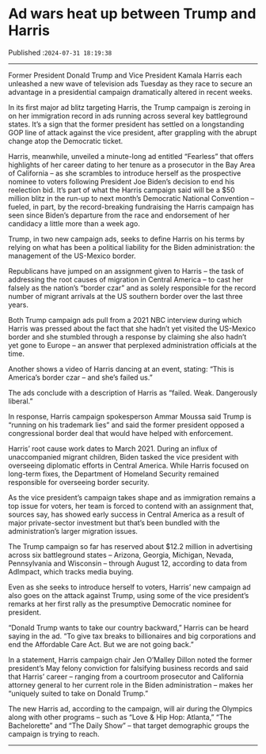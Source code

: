 # Ad wars heat up between Trump and Harris

Published :`2024-07-31 18:19:38`

---

Former President Donald Trump and Vice President Kamala Harris each unleashed a new wave of television ads Tuesday as they race to secure an advantage in a presidential campaign dramatically altered in recent weeks.

In its first major ad blitz targeting Harris, the Trump campaign is zeroing in on her immigration record in ads running across several key battleground states. It’s a sign that the former president has settled on a longstanding GOP line of attack against the vice president, after grappling with the abrupt change atop the Democratic ticket.

Harris, meanwhile, unveiled a minute-long ad entitled “Fearless” that offers highlights of her career dating to her tenure as a prosecutor in the Bay Area of California – as she scrambles to introduce herself as the prospective nominee to voters following President Joe Biden’s decision to end his reelection bid. It’s part of what the Harris campaign said will be a $50 million blitz in the run-up to next month’s Democratic National Convention – fueled, in part, by the record-breaking fundraising the Harris campaign has seen since Biden’s departure from the race and endorsement of her candidacy a little more than a week ago.

Trump, in two new campaign ads, seeks to define Harris on his terms by relying on what has been a political liability for the Biden administration: the management of the US-Mexico border.

Republicans have jumped on an assignment given to Harris – the task of addressing the root causes of migration in Central America – to cast her falsely as the nation’s “border czar” and as solely responsible for the record number of migrant arrivals at the US southern border over the last three years.

Both Trump campaign ads pull from a 2021 NBC interview during which Harris was pressed about the fact that she hadn’t yet visited the US-Mexico border and she stumbled through a response by claiming she also hadn’t yet gone to Europe – an answer that perplexed administration officials at the time.

Another shows a video of Harris dancing at an event, stating: “This is America’s border czar – and she’s failed us.”

The ads conclude with a description of Harris as “failed. Weak. Dangerously liberal.”

In response, Harris campaign spokesperson Ammar Moussa said Trump is “running on his trademark lies” and said the former president opposed a congressional border deal that would have helped with enforcement.

Harris’ root cause work dates to March 2021. During an influx of unaccompanied migrant children, Biden tasked the vice president with overseeing diplomatic efforts in Central America. While Harris focused on long-term fixes, the Department of Homeland Security remained responsible for overseeing border security.

As the vice president’s campaign takes shape and as immigration remains a top issue for voters, her team is forced to contend with an assignment that, sources say, has showed early success in Central America as a result of major private-sector investment but that’s been bundled with the administration’s larger migration issues.

The Trump campaign so far has reserved about $12.2 million in advertising across six battleground states – Arizona, Georgia, Michigan, Nevada, Pennsylvania and Wisconsin – through August 12, according to data from AdImpact, which tracks media buying.

Even as she seeks to introduce herself to voters, Harris’ new campaign ad also goes on the attack against Trump, using some of the vice president’s remarks at her first rally as the presumptive Democratic nominee for president.

“Donald Trump wants to take our country backward,” Harris can be heard saying in the ad. “To give tax breaks to billionaires and big corporations and end the Affordable Care Act. But we are not going back.”

In a statement, Harris campaign chair Jen O’Malley Dillon noted the former president’s May felony conviction for falsifying business records and said that Harris’ career – ranging from a courtroom prosecutor and California attorney general to her current role in the Biden administration – makes her “uniquely suited to take on Donald Trump.”

The new Harris ad, according to the campaign, will air during the Olympics along with other programs – such as “Love & Hip Hop: Atlanta,” “The Bachelorette” and “The Daily Show” – that target demographic groups the campaign is trying to reach.

---

